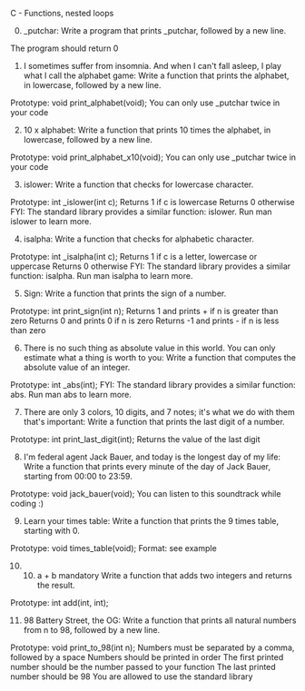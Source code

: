C - Functions, nested loops

0. _putchar: Write a program that prints _putchar, followed by a new line.

The program should return 0


1. I sometimes suffer from insomnia. And when I can't fall asleep, I play what I call the alphabet game: Write a function that prints the alphabet, in lowercase, followed by a new line.

Prototype: void print_alphabet(void);
You can only use _putchar twice in your code


2. 10 x alphabet: Write a function that prints 10 times the alphabet, in lowercase, followed by a new line.

Prototype: void print_alphabet_x10(void);
You can only use _putchar twice in your code


3. islower: Write a function that checks for lowercase character.

Prototype: int _islower(int c);
Returns 1 if c is lowercase
Returns 0 otherwise
FYI: The standard library provides a similar function: islower. Run man islower to learn more.


4. isalpha: Write a function that checks for alphabetic character.

Prototype: int _isalpha(int c);
Returns 1 if c is a letter, lowercase or uppercase
Returns 0 otherwise
FYI: The standard library provides a similar function: isalpha. Run man isalpha to learn more.


5. Sign: Write a function that prints the sign of a number.

Prototype: int print_sign(int n);
Returns 1 and prints + if n is greater than zero
Returns 0 and prints 0 if n is zero
Returns -1 and prints - if n is less than zero


6. There is no such thing as absolute value in this world. You can only estimate what a thing is worth to you: Write a function that computes the absolute value of an integer.

Prototype: int _abs(int);
FYI: The standard library provides a similar function: abs. Run man abs to learn more.


7. There are only 3 colors, 10 digits, and 7 notes; it's what we do with them that's important: Write a function that prints the last digit of a number.

Prototype: int print_last_digit(int);
Returns the value of the last digit


8. I'm federal agent Jack Bauer, and today is the longest day of my life: Write a function that prints every minute of the day of Jack Bauer, starting from 00:00 to 23:59.

Prototype: void jack_bauer(void);
You can listen to this soundtrack while coding :)


9. Learn your times table: Write a function that prints the 9 times table, starting with 0.

Prototype: void times_table(void);
Format: see example

10. 10. a + b
mandatory
Write a function that adds two integers and returns the result.

Prototype: int add(int, int);


11. 98 Battery Street, the OG: Write a function that prints all natural numbers from n to 98, followed by a new line.

Prototype: void print_to_98(int n);
Numbers must be separated by a comma, followed by a space
Numbers should be printed in order
The first printed number should be the number passed to your function
The last printed number should be 98
You are allowed to use the standard library